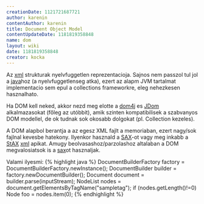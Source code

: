 ```yaml
---
creationDate: 1121721687721 
author: karenin 
contentAuthor: karenin 
title: Document Object Model 
contentUpdateDate: 1181819358848 
name: dom 
layout: wiki 
date: 1181819358848 
creator: kocka 
---
```

Az [xml](XML.html) strukturak nyelvfuggetlen reprezentacioja. Sajnos nem passzol tul jol a [java](java.html)hoz (a nyelvfuggetlenseg atka), ezert az alapm JVM tartalmat implementacio sem epul a collections frameworkre, eleg nehezkesen hasznalhato.

Ha DOM kell neked, akkor nezd meg elotte a [dom4j](dom4j.html) es [JDom](jdom.html) alkalmazasokat (főleg az utóbbit), amik szinten kompatibilisek a szabvanyos DOM modellel, de ok tudnak sok okosabb dolgokat (pl. Collection kezeles).

A DOM alapbol berantja a az egesz XML fajlt a memoriaban, ezert nagy/sok fajlnal kevesbe hatekony. Ilyenkor hasznald a [SAX](sax.html)-ot vagy meg inkabb a [StAX](StAX.html)  [xml](XML.html) apikat. Amugy beolvasashoz/parzolashoz altalaban a DOM megvalosiatsok is a [sax](sax.html)ot hasznaljak.

Valami ilyesmi:
{% highlight java %}
DocumentBuilderFactory factory = DocumentBuilderFactory.newInstance();
DocumentBuilder builder = factory.newDocumentBuilder();
Document document = builder.parse(inputStream);
NodeList nodes = document.getElementsByTagName("sampletag");
if (nodes.getLength()!=0) Node foo = nodes.item(0);
{% endhighlight %}
